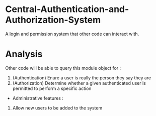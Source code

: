 # Central-Authentication-and-Authorization-System
A login and permission system that other code can interact with.

# Analysis
Other code will be able to query this module object for :
1. (Authentication) Enure a user is really the person they say they are 
2. (Authorization) Determine whether a given authenticated user is permitted to perform a specific action

* Administrative features :  
1. Allow new users to be added to the system

